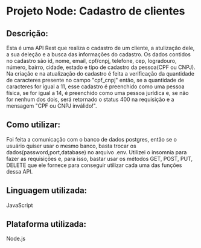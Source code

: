 # Projeto Node: Cadastro de clientes
## Descrição:
Esta é uma API Rest que realiza o cadastro de um cliente, a atulização dele, a sua deleção e a busca das informações do cadastro. Os dados contidos no cadastro são id, nome, email, cpf/cnpj, telefone, cep, logradouro, número, bairro, cidade, estado e tipo de cadastro da pessoa(CPF ou CNPJ). Na criação e na atualização do cadastro é feita a verificação da quantidade de caracteres presente no campo "cpf_cnpj" então, se a quantidade de caracteres for igual a 11, esse cadastro é preenchido como uma pessoa física, se for igual a 14, é preenchido como uma pessoa jurídica e, se não for nenhum dos dois, será retornado o status 400 na requisição e a mensagem "CPF ou CNPJ inválido!".

## Como utilizar:
Foi feita a comunicação com o banco de dados postgres, então se o usuário quiser usar o mesmo banco, basta trocar os dados(password,port,database) no arquivo .env. Utilizei o insomnia para fazer as requisições e, para isso, bastar usar os métodos GET, POST, PUT, DELETE que ele fornece para conseguir utilizar cada uma das funções dessa API. 
## Linguagem utilizada:
JavaScript
## Plataforma utilizada:
Node.js
